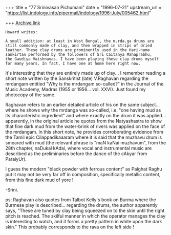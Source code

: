 +++
title = "77 Srinivasan Pichumani"
date = "1996-07-21"
upstream_url = "https://list.indology.info/pipermail/indology/1996-July/005462.html"

+++
[Archive link](https://list.indology.info/pipermail/indology/1996-July/005462.html)

	Howard writes:

	A small addition: at least in West Bengal, the m.rda.ga drums are 
	still commonly made of clay, and then wrapped in strips of dried 
	leather. These clay drums are prominently used in the Hari-nama 
	sankirtan performed by the followers of Sri Caitanya Mahaprabhu, 
	the Gaudiya Vaishnavas. I have been playing these clay drums myself 
	for many years. In fact, I have one at home here right now.

It's interesting that they are entirely made up of clay... I remember
reading a short note written by the Sanskritist (late) V.Raghavan regarding
the mrdangam entitled "Why is the mrdangam so-called?" in the Journal of
the Music Academy, Madras (1955 or 1956... vol. XXVI).  Just found my 
photocopy of the same.

Raghavan refers to an earlier detailed article of his on the same subject...
where he shows why the mrdanga was so-called, i.e. "one having mud as its 
characteristic ingredient" and where exactly on the drum it was applied... 
apparently, in the original article he quotes from the Natyashastra to show 
that fine dark mud from the water-brink of rivers was applied on the face of 
the mrdangam.  In this short note, he provides corroborating evidence from
the Tamil epic Cilappadikaaaram where it is said that the muzhavu drum is 
smeared with mud (the relevant phrase is "maN kaNai muzhavum", from the
28th chapter, naDukal kAdai, where vocal and instrumental music are described
as the preliminaries before the dance of the cAkyar from ParaiyUr).

I guess the modern "black powder with ferrous content" as Palghat Raghu put
it may not be very far off in composition, specifically metallic content, from 
this fine dark mud of yore !

-Srini.

ps: Raghavan also quotes from Talbot Kelly's book on Burma where the Burmese 
play is described... regarding the drums, the author apparently says, "These 
are tuned by clay being squeezed on to the skin until the right pitch is 
reached.  The skilful manner in which the operator manages the clay is 
interesting to watch, and it forms a pretty pattern in white upon the dark 
skin."  This probably corresponds to the rava on the left side !





